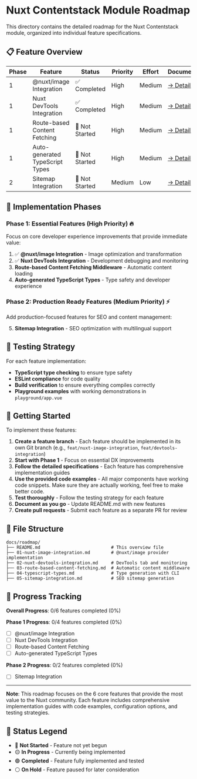 # Nuxt Contentstack Module Roadmap

This directory contains the detailed roadmap for the Nuxt Contentstack module, organized into individual feature specifications.

## 📋 Feature Overview

| Phase | Feature                         | Status         | Priority | Effort | Documentation                                     |
| ----- | ------------------------------- | -------------- | -------- | ------ | ------------------------------------------------- |
| 1     | @nuxt/image Integration         | ✅ Completed   | High     | Medium | [→ Details](./01-nuxt-image-integration.md)       |
| 1     | Nuxt DevTools Integration       | ✅ Completed   | High     | Medium | [→ Details](./02-nuxt-devtools-integration.md)    |
| 1     | Route-based Content Fetching    | 🔴 Not Started | High     | Medium | [→ Details](./03-route-based-content-fetching.md) |
| 1     | Auto-generated TypeScript Types | 🔴 Not Started | High     | Medium | [→ Details](./04-typescript-types.md)             |
| 2     | Sitemap Integration             | 🔴 Not Started | Medium   | Low    | [→ Details](./05-sitemap-integration.md)          |

## 🚀 Implementation Phases

### **Phase 1: Essential Features (High Priority)** 🔥

Focus on core developer experience improvements that provide immediate value:

1. ✅ **@nuxt/image Integration** - Image optimization and transformation
2. ✅ **Nuxt DevTools Integration** - Development debugging and monitoring
3. **Route-based Content Fetching Middleware** - Automatic content loading
4. **Auto-generated TypeScript Types** - Type safety and developer experience

### **Phase 2: Production Ready Features (Medium Priority)** ⚡

Add production-focused features for SEO and content management:

5. **Sitemap Integration** - SEO optimization with multilingual support

## 🧪 Testing Strategy

For each feature implementation:

- **TypeScript type checking** to ensure type safety
- **ESLint compliance** for code quality
- **Build verification** to ensure everything compiles correctly
- **Playground examples** with working demonstrations in `playground/app.vue`

## 🚀 Getting Started

To implement these features:

1. **Create a feature branch** - Each feature should be implemented in its own Git branch (e.g., `feat/nuxt-image-integration`, `feat/devtools-integration`)
2. **Start with Phase 1** - Focus on essential DX improvements
3. **Follow the detailed specifications** - Each feature has comprehensive implementation guides
4. **Use the provided code examples** - All major components have working code snippets. Make sure they are actually working, feel free to make better code.
5. **Test thoroughly** - Follow the testing strategy for each feature
6. **Document as you go** - Update README.md with new features
7. **Create pull requests** - Submit each feature as a separate PR for review

## 📁 File Structure

```
docs/roadmap/
├── README.md                           # This overview file
├── 01-nuxt-image-integration.md        # @nuxt/image provider implementation
├── 02-nuxt-devtools-integration.md     # DevTools tab and monitoring
├── 03-route-based-content-fetching.md  # Automatic content middleware
├── 04-typescript-types.md              # Type generation with CLI
├── 05-sitemap-integration.md           # SEO sitemap generation
```

## 🎯 Progress Tracking

**Overall Progress**: 0/6 features completed (0%)

**Phase 1 Progress**: 0/4 features completed (0%)

- [ ] @nuxt/image Integration
- [ ] Nuxt DevTools Integration
- [ ] Route-based Content Fetching
- [ ] Auto-generated TypeScript Types

**Phase 2 Progress**: 0/2 features completed (0%)

- [ ] Sitemap Integration

---

**Note**: This roadmap focuses on the 6 core features that provide the most value to the Nuxt community. Each feature includes comprehensive implementation guides with code examples, configuration options, and testing strategies.

## 🔄 Status Legend

- 🔴 **Not Started** - Feature not yet begun
- 🟡 **In Progress** - Currently being implemented
- 🟢 **Completed** - Feature fully implemented and tested
- ⚪ **On Hold** - Feature paused for later consideration
